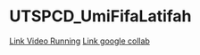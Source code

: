 # UTSPCD_UmiFifaLatifah

[Link Video Running](https://drive.google.com/file/d/12_1ROgEy5DAoZLfMsbYJKzDf3qSH58Li/view?usp=share_link)
[Link google collab](https://colab.research.google.com/drive/1ilivHEO5gaXfTwCWcstIFshC6w4Olg3z?usp=sharing)
